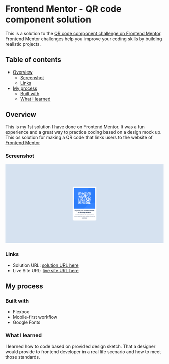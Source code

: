 # Frontend Mentor - QR code component solution

This is a solution to the [QR code component challenge on Frontend Mentor](https://www.frontendmentor.io/challenges/qr-code-component-iux_sIO_H). Frontend Mentor challenges help you improve your coding skills by building realistic projects.

## Table of contents

- [Overview](#overview)
  - [Screenshot](#screenshot)
  - [Links](#links)
- [My process](#my-process)
  - [Built with](#built-with)
  - [What I learned](#what-i-learned)

## Overview

This is my 1st solution I have done on Frontend Mentor. It was a fun experience and a great way to practice coding based on a design mock up. This os solution for making a QR code that links users to the website of [Frontend Mentor](https://www.frontendmentor.io)

### Screenshot

![Screen shot of desktop view of my solution](/images/screenshot-of-project.png)

### Links

- Solution URL: [solution URL here](https://www.frontendmentor.io/solutions/qr-code-component-TzTfL2KMoh)
- Live Site URL: [live site URL here](https://peterjgalvan.github.io/QR-Code-Component-Static-Frontend-Mentor/)

## My process

### Built with

- Flexbox
- Mobile-first workflow
- Google Fonts

### What I learned

I learned how to code based on provided design sketch. That a designer would provide to frontend developer in a real life scenario and how to meet those standards.
